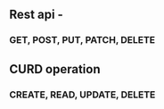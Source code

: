 ## Rest api -

### GET, POST, PUT, PATCH, DELETE

## CURD operation

### CREATE, READ, UPDATE, DELETE

